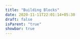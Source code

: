 ```yaml
---
title: "Building Blocks"
date: 2020-11-11T22:01:14+05:30
draft: false
isParent: "true"
showbar: true
---
```

